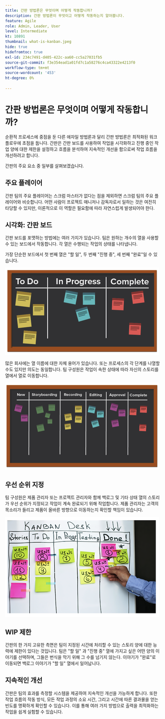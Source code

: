 ```yaml
---
title: 간판 방법론은 무엇이며 어떻게 작동합니까?
description: 간판 방법론이 무엇이고 어떻게 작동하는지 알아봅니다.
feature: Agile
role: Admin, Leader, User
level: Intermediate
kt: 10891
thumbnail: what-is-kanban.jpeg
hide: true
hidefromtoc: true
exl-id: 234c7491-d405-422c-aa60-cc5a27031fb5
source-git-commit: f3e354ead1a01fd7c1a58276c4ca43322e4213f0
workflow-type: tm+mt
source-wordcount: '453'
ht-degree: 0%

---
```


# 간판 방법론은 무엇이며 어떻게 작동합니까?

순환적 프로세스에 중점을 둔 다른 애자일 방법론과 달리 간판 방법론은 최적화된 워크플로우에 초점을 둡니다. 간판은 간판 보드를 사용하여 작업을 시각화하고 진행 중인 작업 양에 대한 제한을 설정하고 흐름을 분석하여 지속적인 개선을 함으로써 작업 흐름을 개선하려고 합니다.


간판의 주요 요소 중 일부를 살펴보겠습니다.



## 주요 플레이어

간판 팀의 주요 플레이어는 스크럼 마스터가 없다는 점을 제외하면 스크럼 팀의 주요 플레이어와 비슷합니다. 어떤 사람이 프로젝트 매니저나 감독자로서 일하는 것은 여전히 타당할 수 있지만, 이론적으로 이 역할은 필요함에 따라 자연스럽게 발생되어야 한다.

## 시각화: 간판 보드

간판 보드를 포맷하는 방법에는 여러 가지가 있습니다. 팀은 원하는 개수의 열을 사용할 수 있는 보드에서 작동합니다. 각 열은 수행되는 작업의 상태를 나타냅니다.

가장 단순한 보드에서 첫 번째 열은 &quot;할 일&quot;, 두 번째 &quot;진행 중&quot;, 세 번째 &quot;완료&quot;일 수 있습니다.

![칠판과 스티커 메모](assets/agile4-01.png)

많은 회사에는 열 이름에 대한 자체 용어가 있습니다. 또는 프로세스의 각 단계를 나열할 수도 있지만 의도는 동일합니다. 팀 구성원은 작업이 속한 상태에 따라 자신의 스토리를 열에서 열로 이동합니다.

![칠판과 스티커 메모](assets/agile4-02.png)

## 우선 순위 지정

팀 구성원은 제품 관리자 또는 프로젝트 관리자와 함께 백로그 및 기타 상태 열의 스토리가 우선 순위가 지정되고 작업이 계속 완료되기 위해 작업합니다. 제품 관리자는 고객의 목소리가 들리고 제품이 올바른 방향으로 이동하는지 확인할 책임이 있습니다.

![간판 화이트보드](assets/agile4-03.png)

## WIP 제한

간판의 한 가지 고유한 측면은 팀이 지정된 시간에 처리할 수 있는 스토리 양에 대한 능력에 제한이 있다는 것입니다. 팀은 &quot;할 일&quot; 과 &quot;진행 중&quot; 열에 가지고 싶은 어떤 양의 이야기를 선택하며, 그들은 번식을 막기 위해 그 수를 넘기지 않는다. 이야기가 &quot;완료&quot;로 이동되면 백로그 이야기가 &quot;할 일&quot; 열에서 일어납니다.

## 지속적인 개선

간판은 팀의 효과를 측정할 시스템을 제공하여 지속적인 개선을 가능하게 합니다. 또한 작업 흐름의 작동 방식, 모든 작업 과정의 소요 시간, 그리고 시간에 따른 결과물을 얻는 빈도를 명확하게 확인할 수 있습니다. 이를 통해 여러 가지 방법으로 출력을 최적화하는 작업을 쉽게 실험할 수 있습니다.
